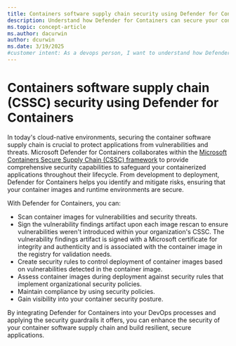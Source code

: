 ```yaml
---
title: Containers software supply chain security using Defender for Containers
description: Understand how Defender for Containers can secure your containers software supply chain.
ms.topic: concept-article
ms.author: dacurwin
author: dcurwin
ms.date: 3/19/2025
#customer intent: As a devops person, I want to understand how Defender for Containers can secure my containers software supply chain.
---
```


# Containers software supply chain (CSSC) security using Defender for Containers

In today's cloud-native environments, securing the container software supply chain is crucial to protect applications from vulnerabilities and threats. Microsoft Defender for Containers collaborates within the [Microsoft Containers Secure Supply Chain (CSSC) framework](/azure/security/container-secure-supply-chain) to provide comprehensive security capabilities to safeguard your containerized applications throughout their lifecycle. From development to deployment, Defender for Containers helps you identify and mitigate risks, ensuring that your container images and runtime environments are secure.

With Defender for Containers, you can:
- Scan container images for vulnerabilities and security threats.
- Sign the vulnerability findings artifact upon each image rescan to ensure vulnerabilities weren't introduced within your organization's CSSC. The vulnerability findings artifact is signed with a Microsoft certificate for integrity and authenticity and is associated with the container image in the registry for validation needs.
- Create security rules to control deployment of container images based on vulnerabilities detected in the container image.
- Assess container images during deployment against security rules that implement organizational security policies.
- Maintain compliance by using security policies.
- Gain visibility into your container security posture.

By integrating Defender for Containers into your DevOps processes and applying the security guardrails it offers, you can enhance the security of your container software supply chain and build resilient, secure applications.
